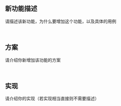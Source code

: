 ## 新功能描述

请描述该新功能，为什么要增加这个功能，以及具体的用例

<br>

## 方案

请介绍你新增加该功能的方案

<br>

## 实现

请介绍你的实现（若实现相当直接则不需要描述）

<br>
